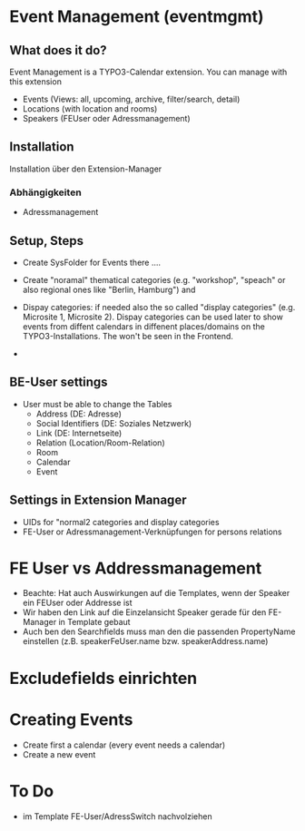 # Event Management (eventmgmt)



## What does it do?

Event Management is a TYPO3-Calendar extension. You can manage with this extension

* Events (Views: all, upcoming, archive, filter/search, detail)
* Locations (with location and rooms)
* Speakers (FEUser oder Adressmanagement)

## Installation

Installation über den Extension-Manager

### Abhängigkeiten

* Adressmanagement



## Setup, Steps

* Create SysFolder for Events there ....

* Create "noramal" thematical categories (e.g. "workshop", "speach" or also regional ones like "Berlin, Hamburg") and 
* Dispay categories: if needed also the so called "display categories" (e.g. Microsite 1, Microsite 2). Dispay categories can be used later to show events from diffent calendars in diffenent places/domains on the TYPO3-Installations. The won't be seen in the Frontend.
* 

## BE-User settings

* User must be able to change the Tables
  * Address (DE: Adresse)
  * Social Identifiers (DE: Soziales Netzwerk)
  * Link (DE: Internetseite)
  * Relation (Location/Room-Relation)
  * Room
  * Calendar
  * Event


## Settings in Extension Manager

* UIDs for "normal2 categories and display categories
* FE-User or Adressmanagement-Verknüpfungen  for persons relations

# FE User vs Addressmanagement

* Beachte: Hat auch Auswirkungen auf die Templates, wenn der Speaker ein FEUser oder Addresse ist
* Wir haben den Link auf die Einzelansicht Speaker gerade für den FE-Manager in Template gebaut
* Auch ben den Searchfields muss man den die passenden PropertyName einstellen (z.B. speakerFeUser.name bzw. speakerAddress.name)

# Excludefields einrichten




# Creating Events

* Create first a calendar (every event needs a calendar)
* Create a new event

# To Do

* im Template FE-User/AdressSwitch nachvolziehen
